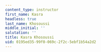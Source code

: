 ```yaml
---
content_type: instructor
first_name: Kasra
headless: true
last_name: Khosoussi
middle_initial: ''
salutation: ''
title: Kasra Khosoussi
uid: 0195ed35-99f0-069c-2f2c-5ebf1b54a2d2
---
```

